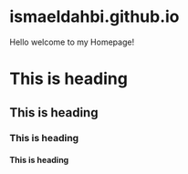 # ismaeldahbi.github.io
<!DOCTYPE html>
<html>
<title>
    Homepage
</title>
<body>
    Hello welcome to my Homepage!
    <h1>
        This is heading
    </h1>
    <h2>
        This is heading
    </h2>
    <h3>
        This is heading
    </h3>
    <h4>
        This is heading
    </h4>
</body>
</html>
